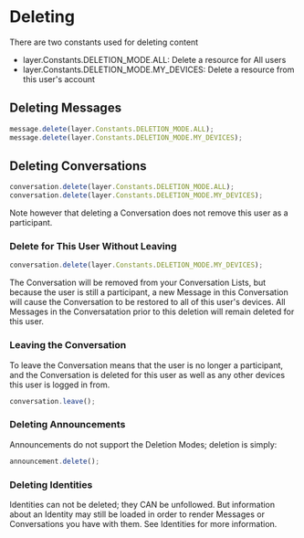 # Deleting

There are two constants used for deleting content

* layer.Constants.DELETION_MODE.ALL: Delete a resource for All users
* layer.Constants.DELETION_MODE.MY_DEVICES: Delete a resource from this user's account

## Deleting Messages

```javascript
message.delete(layer.Constants.DELETION_MODE.ALL);
message.delete(layer.Constants.DELETION_MODE.MY_DEVICES);
```

## Deleting Conversations

```javascript
conversation.delete(layer.Constants.DELETION_MODE.ALL);
conversation.delete(layer.Constants.DELETION_MODE.MY_DEVICES);
```

Note however that deleting a Conversation does not remove this user as a participant.


### Delete for This User Without Leaving

```javascript
conversation.delete(layer.Constants.DELETION_MODE.MY_DEVICES);
```

The Conversation will be removed from your Conversation Lists, but because the user is still a participant, a new Message in this Conversation will cause the Conversation to be restored to all of this user's devices.  All Messages in the Conversatation prior to this deletion will remain deleted for this user.


### Leaving the Conversation

To leave the Conversation means that the user is no longer a participant, and the Conversation is deleted for this user as well as any other devices this user is logged in from.

```javascript
conversation.leave();
```

### Deleting Announcements

Announcements do not support the Deletion Modes;  deletion is simply:

```javascript
announcement.delete();
```

### Deleting Identities

Identities can not be deleted; they CAN be unfollowed.  But information about an Identity may still be loaded in order to render Messages or Conversations you have with them.  See Identities for more information.
